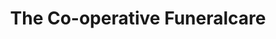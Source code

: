 ---
title: "The Co-operative Funeralcare"
url: /derby/the-co-operative-funeralcare-south-view/
shop: funeral directors
---